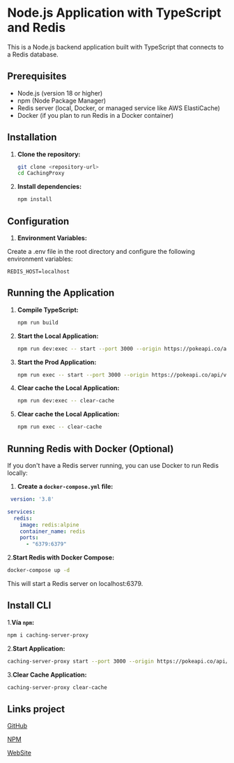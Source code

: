 # Node.js Application with TypeScript and Redis

This is a Node.js backend application built with TypeScript that connects to a Redis database.

## Prerequisites

- Node.js (version 18 or higher)
- npm (Node Package Manager)
- Redis server (local, Docker, or managed service like AWS ElastiCache)
- Docker (if you plan to run Redis in a Docker container)

## Installation

1. **Clone the repository:**

   ```bash
   git clone <repository-url>
   cd CachingProxy
   ```

2. **Install dependencies:**

   ```bash
   npm install
   ```

## Configuration

1. **Environment Variables:**

Create a .env file in the root directory and configure the following environment variables:

   ```.env
   REDIS_HOST=localhost
   ```

## Running the Application

1. **Compile TypeScript:**

   ```bash
   npm run build
   ```

2. **Start the Local Application:**

   ```bash
   npm run dev:exec -- start --port 3000 --origin https://pokeapi.co/api/v2
   ```

3. **Start the Prod Application:**

   ```bash
   npm run exec -- start --port 3000 --origin https://pokeapi.co/api/v2
   ```

4. **Clear cache the Local Application:**

   ```bash
   npm run dev:exec -- clear-cache
   ```

5. **Clear cache the Local Application:**

   ```bash
   npm run exec -- clear-cache
   ```

## Running Redis with Docker (Optional)

If you don't have a Redis server running, you can use Docker to run Redis locally:

1. **Create a `docker-compose.yml` file:**

  ```yaml
   version: '3.8'

  services:
    redis:
      image: redis:alpine
      container_name: redis
      ports:
        - "6379:6379"
  ```

2.**Start Redis with Docker Compose:**

  ```bash
  docker-compose up -d
  ```

  This will start a Redis server on localhost:6379.

## Install CLI

1.**Vía `npm`:**

  ```bash
  npm i caching-server-proxy
  ```

2.**Start Application:**

  ```bash
  caching-server-proxy start --port 3000 --origin https://pokeapi.co/api/v2
  ```

3.**Clear Cache Application:**

  ```bash
  caching-server-proxy clear-cache
  ```

## Links project

[GitHub](https://github.com/josseline534/caching-server-proxy 'GitHub')

[NPM](https://www.npmjs.com/package/caching-server-proxy 'npm')

[WebSite](https://josseline534.github.io/professional-profile/ 'WebSite')
